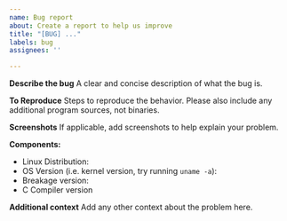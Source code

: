 ```yaml
---
name: Bug report
about: Create a report to help us improve
title: "[BUG] ..."
labels: bug
assignees: ''

---
```


**Describe the bug**
A clear and concise description of what the bug is.

**To Reproduce**
Steps to reproduce the behavior. Please also include any additional program sources, not binaries.

**Screenshots**
If applicable, add screenshots to help explain your problem.

**Components:**
 - Linux Distribution:
 - OS Version (i.e. kernel version, try running `uname -a`):
 - Breakage version: 
 - C Compiler version

**Additional context**
Add any other context about the problem here.
